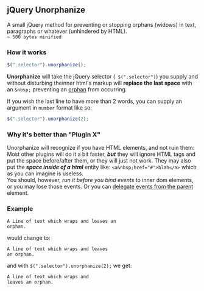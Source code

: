 jQuery Unorphanize
--------------------
A small jQuery method for preventing or stopping orphans (widows) in text, paragraphs or whatever (unhindered by HTML).  
`~ 500 bytes minified`  

### How it works
```js 
$(".selector").unorphanize();
```
**Unorphanize** will take the jQuery selector (` $(".selector")`) you supply 
and without disturbing theinner html's markup will **replace the last space** 
with an `&nbsp;` preventing an [orphan](http://en.wikipedia.org/wiki/Widows_and_orphans)
from occurring.


If you wish the last line to have more than 2 words, you can supply an argument in `number` format like so:
```js
$(".selector").unorphanize(2);
```

### Why it's better than "Plugin X"
Unorphanize will recognize if you have HTML elements, and not ruin them: Most other plugins will do it a bit faster, 
__*but*__ they will ignore HTML tags and put the space before/after them, or they will just not work. 
They may also put the __*space inside of a html*__ entity like: `<a&nbsp;href="#">blah</a>` which as you can imagine is useless.  
You should, however, _run it before you bind events_ to inner dom elements, or you may lose those events. Or you can 
[delegate events from the parent](http://api.jquery.com/on/#direct-and-delegated-events) element.


### Example

    A Line of text which wraps and leaves an
    orphan.
    
would change to:

    A line of text which wraps and leaves 
    an orphan.
    
and with `$(".selector").unorphanize(2);` we get:

    A line of text which wraps and 
    leaves an orphan.
